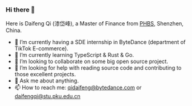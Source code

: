 ### Hi there 👋


Here is Daifeng Qi (漆岱峰), a Master of Finance from [PHBS](https://english.phbs.pku.edu.cn/), Shenzhen, China.

- 🔭 I’m currently having a SDE internship in ByteDance (department of TikTok E-commerce).
- 🌱 I’m currently learning TypeScript & Rust & Go.
- 👯 I’m looking to collaborate on some big open source project.
- 🤔 I’m looking for help with reading source code and contributing to those excellent projects.
- 💬 Ask me about anything.
- 📫 How to reach me: qidaifeng@bytedance.com or daifengqi@stu.pku.edu.cn
